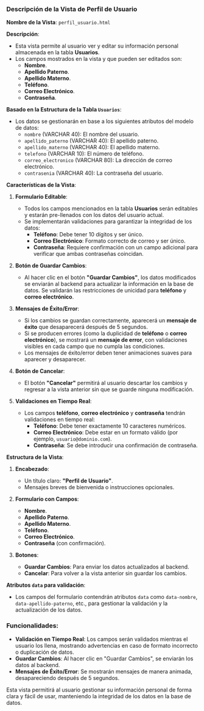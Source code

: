 ### Descripción de la Vista de **Perfil de Usuario**

**Nombre de la Vista**: `perfil_usuario.html`

**Descripción**:

- Esta vista permite al usuario ver y editar su información personal almacenada en la tabla **Usuarios**.
- Los campos mostrados en la vista y que pueden ser editados son:
  - **Nombre**.
  - **Apellido Paterno**.
  - **Apellido Materno**.
  - **Teléfono**.
  - **Correo Electrónico**.
  - **Contraseña**.

**Basado en la Estructura de la Tabla `Usuarios`**:

- Los datos se gestionarán en base a los siguientes atributos del modelo de datos:
  - `nombre` (VARCHAR 40): El nombre del usuario.
  - `apellido_paterno` (VARCHAR 40): El apellido paterno.
  - `apellido_materno` (VARCHAR 40): El apellido materno.
  - `telefono` (VARCHAR 10): El número de teléfono.
  - `correo_electronico` (VARCHAR 80): La dirección de correo electrónico.
  - `contrasenia` (VARCHAR 40): La contraseña del usuario.

**Características de la Vista**:

1. **Formulario Editable**:

   - Todos los campos mencionados en la tabla **Usuarios** serán editables y estarán pre-llenados con los datos del usuario actual.
   - Se implementarán validaciones para garantizar la integridad de los datos:
     - **Teléfono**: Debe tener 10 dígitos y ser único.
     - **Correo Electrónico**: Formato correcto de correo y ser único.
     - **Contraseña**: Requiere confirmación con un campo adicional para verificar que ambas contraseñas coincidan.

2. **Botón de Guardar Cambios**:

   - Al hacer clic en el botón **"Guardar Cambios"**, los datos modificados se enviarán al backend para actualizar la información en la base de datos. Se validarán las restricciones de unicidad para **teléfono** y **correo electrónico**.

3. **Mensajes de Éxito/Error**:

   - Si los cambios se guardan correctamente, aparecerá un **mensaje de éxito** que desaparecerá después de 5 segundos.
   - Si se producen errores (como la duplicidad de **teléfono** o **correo electrónico**), se mostrará un **mensaje de error**, con validaciones visibles en cada campo que no cumpla las condiciones.
   - Los mensajes de éxito/error deben tener animaciones suaves para aparecer y desaparecer.

4. **Botón de Cancelar**:

   - El botón **"Cancelar"** permitirá al usuario descartar los cambios y regresar a la vista anterior sin que se guarde ninguna modificación.

5. **Validaciones en Tiempo Real**:
   - Los campos **teléfono**, **correo electrónico** y **contraseña** tendrán validaciones en tiempo real:
     - **Teléfono**: Debe tener exactamente 10 caracteres numéricos.
     - **Correo Electrónico**: Debe estar en un formato válido (por ejemplo, `usuario@dominio.com`).
     - **Contraseña**: Se debe introducir una confirmación de contraseña.

**Estructura de la Vista**:

1. **Encabezado**:

   - Un título claro: **"Perfil de Usuario"**.
   - Mensajes breves de bienvenida o instrucciones opcionales.

2. **Formulario con Campos**:

   - **Nombre**.
   - **Apellido Paterno**.
   - **Apellido Materno**.
   - **Teléfono**.
   - **Correo Electrónico**.
   - **Contraseña** (con confirmación).

3. **Botones**:
   - **Guardar Cambios**: Para enviar los datos actualizados al backend.
   - **Cancelar**: Para volver a la vista anterior sin guardar los cambios.

**Atributos `data` para validación**:

- Los campos del formulario contendrán atributos `data` como `data-nombre`, `data-apellido-paterno`, etc., para gestionar la validación y la actualización de los datos.

### Funcionalidades:

- **Validación en Tiempo Real**: Los campos serán validados mientras el usuario los llena, mostrando advertencias en caso de formato incorrecto o duplicación de datos.
- **Guardar Cambios**: Al hacer clic en "Guardar Cambios", se enviarán los datos al backend.
- **Mensajes de Éxito/Error**: Se mostrarán mensajes de manera animada, desapareciendo después de 5 segundos.

Esta vista permitirá al usuario gestionar su información personal de forma clara y fácil de usar, manteniendo la integridad de los datos en la base de datos.
